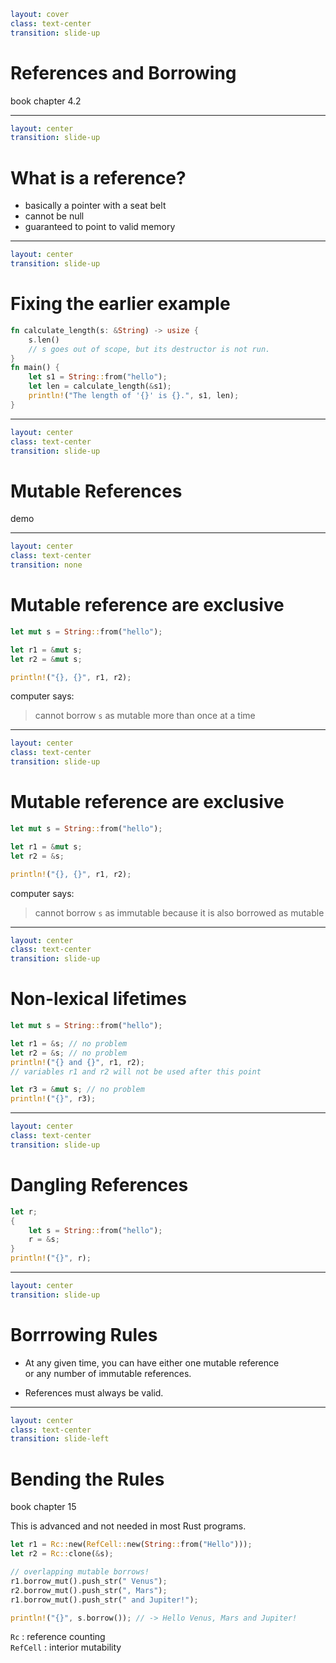 ```yaml
layout: cover
class: text-center
transition: slide-up
```

# References and Borrowing

book chapter 4.2

---

```yaml
layout: center
transition: slide-up
```

# What is a reference?

- basically a pointer with a seat belt
- cannot be null
- guaranteed to point to valid memory

---

```yaml
layout: center
transition: slide-up
```

# Fixing the earlier example

```rust {1,7|1-4|all}
fn calculate_length(s: &String) -> usize {
    s.len()
    // s goes out of scope, but its destructor is not run.
}
fn main() {
    let s1 = String::from("hello");
    let len = calculate_length(&s1);
    println!("The length of '{}' is {}.", s1, len);
}
```

---

```yaml
layout: center
class: text-center
transition: slide-up
```

# Mutable References

demo

---

```yaml
layout: center
class: text-center
transition: none
```

# Mutable reference are exclusive

```rust {all|4}
let mut s = String::from("hello");

let r1 = &mut s;
let r2 = &mut s;

println!("{}, {}", r1, r2);
```

computer says:

> cannot borrow `s` as mutable more than once at a time

---

```yaml
layout: center
class: text-center
transition: slide-up
```

# Mutable reference are exclusive

```rust {4}
let mut s = String::from("hello");

let r1 = &mut s;
let r2 = &s;

println!("{}, {}", r1, r2);
```

computer says:

> cannot borrow `s` as immutable because it is also borrowed as mutable

---

```yaml
layout: center
class: text-center
transition: slide-up
```

# Non-lexical lifetimes

```rust
let mut s = String::from("hello");

let r1 = &s; // no problem
let r2 = &s; // no problem
println!("{} and {}", r1, r2);
// variables r1 and r2 will not be used after this point

let r3 = &mut s; // no problem
println!("{}", r3);
```

---

```yaml
layout: center
class: text-center
transition: slide-up
```

# Dangling References

```rust
let r;
{
    let s = String::from("hello");
    r = &s;
}
println!("{}", r);
```

---

```yaml
layout: center
transition: slide-up
```

# Borrrowing Rules

- At any given time, you can have either one mutable reference\
  or any number of immutable references.

- References must always be valid.

---

```yaml
layout: center
class: text-center
transition: slide-left
```

# Bending the Rules

book chapter 15

This is advanced and not needed in most Rust programs.

```rust
let r1 = Rc::new(RefCell::new(String::from("Hello")));
let r2 = Rc::clone(&s);

// overlapping mutable borrows!
r1.borrow_mut().push_str(" Venus");
r2.borrow_mut().push_str(", Mars");
r1.borrow_mut().push_str(" and Jupiter!");

println!("{}", s.borrow()); // -> Hello Venus, Mars and Jupiter!
```

`Rc` : reference counting\
`RefCell` : interior mutability
